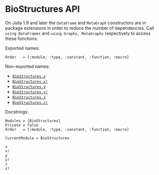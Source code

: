 # BioStructures API

On Julia 1.9 and later the `DataFrame` and `MetaGraph` constructors are in package extensions in order to reduce the number of dependencies.
Call `using DataFrames` and `using Graphs, MetaGraphs` respectively to access these functions.

Exported names:
```@index
Order   = [:module, :type, :constant, :function, :macro]
```

Non-exported names:
- [`BioStructures.x`](@ref)
- [`BioStructures.x!`](@ref)
- [`BioStructures.y`](@ref)
- [`BioStructures.y!`](@ref)
- [`BioStructures.z`](@ref)
- [`BioStructures.z!`](@ref)

Docstrings:
```@autodocs
Modules = [BioStructures]
Private = false
Order   = [:module, :type, :constant, :function, :macro]
```
```@meta
CurrentModule = BioStructures
```
```@docs
x
x!
y
y!
z
z!
```
